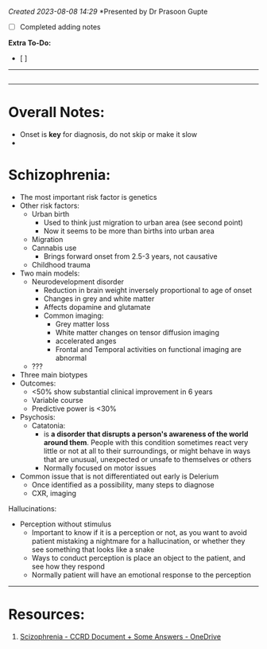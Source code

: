 *Created 2023-08-08 14:29*
*Presented by Dr Prasoon Gupte
- [ ] Completed adding notes

**Extra To-Do:**
- [ ] 
---
```toc
```
---
# Overall Notes:
- Onset is **key** for diagnosis, do not skip or make it slow
- 
# Schizophrenia:
- The most important risk factor is genetics
- Other risk factors:
	- Urban birth
		- Used to think just migration to urban area (see second point)
		- Now it seems to be more than births into urban area
	- Migration
	- Cannabis use
		- Brings forward onset from 2.5-3 years, not causative
	- Childhood trauma
- Two main models:
	- Neurodevelopment disorder
		- Reduction in brain weight inversely proportional to age of onset
		- Changes in grey and white matter
		- Affects dopamine and glutamate
		- Common imaging:
			- Grey matter loss
			- White matter changes on tensor diffusion imaging
			- accelerated anges
			- Frontal and Temporal activities on functional imaging are abnormal
	- ???
- Three main biotypes
- Outcomes:
	- <50% show substantial clinical improvement in 6 years
	- Variable course
	- Predictive power is <30%
- Psychosis:
	- Catatonia:
		- is **a disorder that disrupts a person's awareness of the world around them**. People with this condition sometimes react very little or not at all to their surroundings, or might behave in ways that are unusual, unexpected or unsafe to themselves or others
		- Normally focused on motor issues
- Common issue that is not differentiated out early is Delerium
	- Once identified as a possibility, many steps to diagnose
	- CXR, imaging


Hallucinations:
- Perception without stimulus
	- Important to know if it is a perception or not, as you want to avoid patient mistaking a nightmare for a hallucination, or whether they see something that looks like a snake
	- Ways to conduct perception is place an object to the patient, and see how they respond
	- Normally patient will have an emotional response to the perception

---

# Resources:
1. [Scizophrenia - CCRD Document + Some Answers - OneDrive](https://1drv.ms/w/s!Avqt1VHL6LRcvLI3oUb7R0Ol9dYEEw)